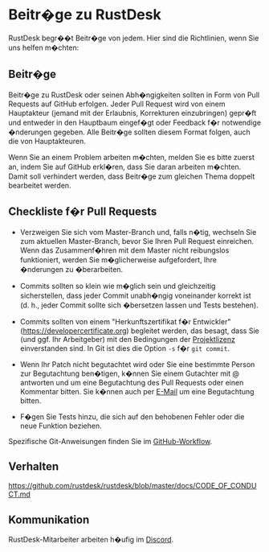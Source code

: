 # Beitr�ge zu RustDesk

RustDesk begr��t Beitr�ge von jedem. Hier sind die Richtlinien, wenn Sie uns
helfen m�chten:

## Beitr�ge

Beitr�ge zu RustDesk oder seinen Abh�ngigkeiten sollten in Form von Pull
Requests auf GitHub erfolgen. Jeder Pull Request wird von einem Hauptakteur
(jemand mit der Erlaubnis, Korrekturen einzubringen) gepr�ft und entweder in den
Hauptbaum eingef�gt oder Feedback f�r notwendige �nderungen gegeben. Alle
Beitr�ge sollten diesem Format folgen, auch die von Hauptakteuren.

Wenn Sie an einem Problem arbeiten m�chten, melden Sie es bitte zuerst an, indem
Sie auf GitHub erkl�ren, dass Sie daran arbeiten m�chten. Damit soll verhindert
werden, dass Beitr�ge zum gleichen Thema doppelt bearbeitet werden.

## Checkliste f�r Pull Requests

- Verzweigen Sie sich vom Master-Branch und, falls n�tig, wechseln Sie zum
  aktuellen Master-Branch, bevor Sie Ihren Pull Request einreichen. Wenn das
  Zusammenf�hren mit dem Master nicht reibungslos funktioniert, werden Sie
  m�glicherweise aufgefordert, Ihre �nderungen zu �berarbeiten.

- Commits sollten so klein wie m�glich sein und gleichzeitig sicherstellen, dass
  jeder Commit unabh�ngig voneinander korrekt ist (d. h., jeder Commit sollte
  sich �bersetzen lassen und Tests bestehen).

- Commits sollten von einem "Herkunftszertifikat f�r Entwickler"
  (https://developercertificate.org) begleitet werden, das besagt, dass Sie (und
  ggf. Ihr Arbeitgeber) mit den Bedingungen der [Projektlizenz](../LICENCE)
  einverstanden sind. In Git ist dies die Option `-s` f�r `git commit`.

- Wenn Ihr Patch nicht begutachtet wird oder Sie eine bestimmte Person zur
  Begutachtung ben�tigen, k�nnen Sie einem Gutachter mit @ antworten und um eine
  Begutachtung des Pull Requests oder einen Kommentar bitten. Sie k�nnen auch
  per [E-Mail](mailto:info@jobbusy.xyz) um eine Begutachtung bitten.

- F�gen Sie Tests hinzu, die sich auf den behobenen Fehler oder die neue
  Funktion beziehen.

Spezifische Git-Anweisungen finden Sie im [GitHub-Workflow](https://github.com/servo/servo/wiki/GitHub-workflow).

## Verhalten

https://github.com/rustdesk/rustdesk/blob/master/docs/CODE_OF_CONDUCT.md

## Kommunikation

RustDesk-Mitarbeiter arbeiten h�ufig im [Discord](https://discord.gg/nDceKgxnkV).

